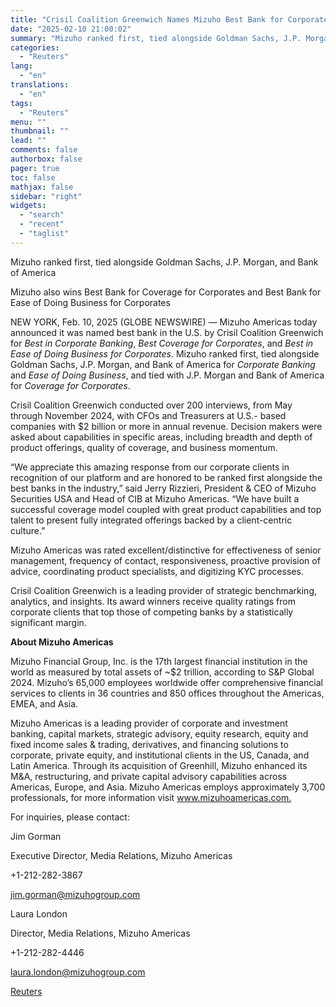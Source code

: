 ```yaml
---
title: "Crisil Coalition Greenwich Names Mizuho Best Bank for Corporate Banking in the U.S."
date: "2025-02-10 21:00:02"
summary: "Mizuho ranked first, tied alongside Goldman Sachs, J.P. Morgan, and Bank of AmericaMizuho also wins Best Bank for Coverage for Corporates and Best Bank for Ease of Doing Business for CorporatesNEW YORK, Feb. 10, 2025 (GLOBE NEWSWIRE) — Mizuho Americas today announced it was named best bank in the U.S...."
categories:
  - "Reuters"
lang:
  - "en"
translations:
  - "en"
tags:
  - "Reuters"
menu: ""
thumbnail: ""
lead: ""
comments: false
authorbox: false
pager: true
toc: false
mathjax: false
sidebar: "right"
widgets:
  - "search"
  - "recent"
  - "taglist"
---
```


Mizuho ranked first, tied alongside Goldman Sachs, J.P. Morgan, and Bank of America

Mizuho also wins Best Bank for Coverage for Corporates and Best Bank for Ease of Doing Business for Corporates

NEW YORK, Feb. 10, 2025 (GLOBE NEWSWIRE) — Mizuho Americas today announced it was named best bank in the U.S. by Crisil Coalition Greenwich for *Best in Corporate Banking*, *Best Coverage for Corporates*, and *Best in Ease of Doing Business for Corporates*. Mizuho ranked first, tied alongside Goldman Sachs, J.P. Morgan, and Bank of America for *Corporate Banking* and *Ease of Doing Business*, and tied with J.P. Morgan and Bank of America for *Coverage for Corporates*.

Crisil Coalition Greenwich conducted over 200 interviews, from May through November 2024, with CFOs and Treasurers at U.S.- based companies with $2 billion or more in annual revenue. Decision makers were asked about capabilities in specific areas, including breadth and depth of product offerings, quality of coverage, and business momentum.

“We appreciate this amazing response from our corporate clients in recognition of our platform and are honored to be ranked first alongside the best banks in the industry,” said Jerry Rizzieri, President & CEO of Mizuho Securities USA and Head of CIB at Mizuho Americas. “We have built a successful coverage model coupled with great product capabilities and top talent to present fully integrated offerings backed by a client-centric culture.”

Mizuho Americas was rated excellent/distinctive for effectiveness of senior management, frequency of contact, responsiveness, proactive provision of advice, coordinating product specialists, and digitizing KYC processes.

Crisil Coalition Greenwich is a leading provider of strategic benchmarking, analytics, and insights. Its award winners receive quality ratings from corporate clients that top those of competing banks by a statistically significant margin.

**About Mizuho Americas**

Mizuho Financial Group, Inc. is the 17th largest financial institution in the world as measured by total assets of ~$2 trillion, according to S&P Global 2024. Mizuho’s 65,000 employees worldwide offer comprehensive financial services to clients in 36 countries and 850 offices throughout the Americas, EMEA, and Asia.​

Mizuho Americas is a leading provider of corporate and investment banking, capital markets, strategic advisory, equity research, equity and fixed income sales & trading, derivatives, and financing solutions to corporate, private equity, and institutional clients in the US, Canada, and Latin America. Through its acquisition of Greenhill, Mizuho enhanced its M&A, restructuring, and private capital advisory capabilities across Americas, Europe, and Asia. Mizuho Americas employs approximately 3,700 professionals, for more information visit www.mizuhoamericas.com.​

For inquiries, please contact:

Jim Gorman

Executive Director, Media Relations, Mizuho Americas

+1-212-282-3867

jim.gorman@mizuhogroup.com

Laura London

Director, Media Relations, Mizuho Americas

+1-212-282-4446

laura.london@mizuhogroup.com

[Reuters](https://www.tradingview.com/news/reuters.com,2025-02-10:newsml_GNX84d2pl:0-crisil-coalition-greenwich-names-mizuho-best-bank-for-corporate-banking-in-the-u-s/)
